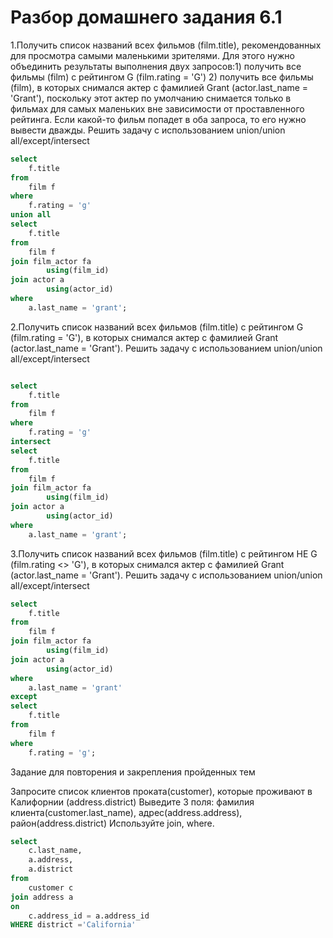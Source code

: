 # Разбор домашнего задания 6.1
1.Получить список названий всех фильмов (film.title), рекомендованных для просмотра самыми маленькими зрителями.
Для этого нужно объединить результаты выполнения двух запросов:1) получить все фильмы (film) с рейтингом G (film.rating = 'G') 2) получить все фильмы (film), в которых снимался актер с фамилией Grant (actor.last_name = 'Grant'), поскольку этот актер по умолчанию снимается только в фильмах для самых маленьких вне зависимости от проставленного рейтинга.
Если какой-то фильм попадет в оба запроса, то его нужно вывести дважды. Решить задачу с использованием union/union all/except/intersect
```sql
select
	f.title
from
	film f
where
	f.rating = 'g'
union all
select
	f.title
from
	film f
join film_actor fa
		using(film_id)
join actor a
		using(actor_id)
where
	a.last_name = 'grant';

```
2.Получить список названий всех фильмов (film.title) с рейтингом G (film.rating = 'G'), в которых снимался актер с фамилией Grant (actor.last_name = 'Grant').
Решить задачу с использованием union/union all/except/intersect
```sql

select
	f.title
from
	film f
where
	f.rating = 'g'
intersect
select
	f.title
from
	film f
join film_actor fa
		using(film_id)
join actor a
		using(actor_id)
where
	a.last_name = 'grant';
```
3.Получить список названий всех фильмов (film.title) с рейтингом НЕ G (film.rating <> 'G'), в которых снимался актер с фамилией Grant (actor.last_name = 'Grant'). 
Решить задачу с использованием union/union all/except/intersect
```sql
select
	f.title
from
	film f
join film_actor fa
		using(film_id)
join actor a
		using(actor_id)
where
	a.last_name = 'grant'
except
select
	f.title
from
	film f
where
	f.rating = 'g';
```
Задание для повторения и закрепления пройденных тем

Запросите список клиентов проката(customer), которые проживают в Калифорнии (address.district)
Выведите 3 поля: фамилия клиента(customer.last_name), адрес(address.address), район(address.district) Используйте join, where.
```sql
select
	c.last_name,
	a.address,
	a.district
from
	customer c
join address a
on
	c.address_id = a.address_id
WHERE district ='California'
```
